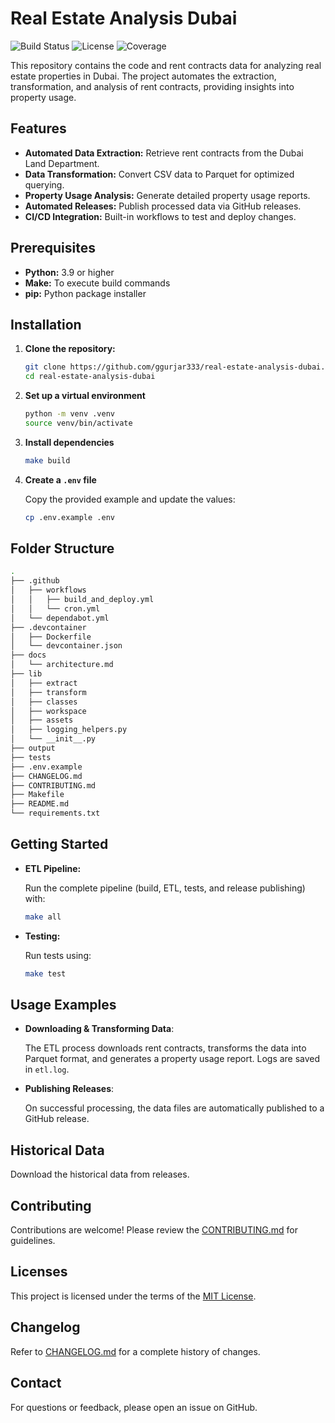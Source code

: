 # Real Estate Analysis Dubai

![Build Status](https://img.shields.io/github/actions/workflow/status/ggurjar333/real-estate-analysis-dubai/build_and_deploy.yml?branch=dev)
![License](https://img.shields.io/github/license/ggurjar333/real-estate-analysis-dubai)
![Coverage](https://img.shields.io/codecov/c/github/ggurjar333/real-estate-analysis-dubai)

This repository contains the code and rent contracts data for analyzing real estate properties in Dubai. The project automates the extraction, transformation, and analysis of rent contracts, providing insights into property usage.

## Features

- **Automated Data Extraction:** Retrieve rent contracts from the Dubai Land Department.
- **Data Transformation:** Convert CSV data to Parquet for optimized querying.
- **Property Usage Analysis:** Generate detailed property usage reports.
- **Automated Releases:** Publish processed data via GitHub releases.
- **CI/CD Integration:** Built-in workflows to test and deploy changes.

## Prerequisites

- **Python:** 3.9 or higher
- **Make:** To execute build commands
- **pip:** Python package installer

## Installation

1. **Clone the repository:**
   ```bash
   git clone https://github.com/ggurjar333/real-estate-analysis-dubai.git
   cd real-estate-analysis-dubai

2. **Set up a virtual environment**
    ```bash
    python -m venv .venv
    source venv/bin/activate
    ```

3. **Install dependencies**
    ```bash
    make build
    ```

4. **Create a ``.env`` file**
    
    Copy the provided example and update the values:
    ```bash
    cp .env.example .env
    ```

## Folder Structure
```bash
.
├── .github
│   ├── workflows
│   │   ├── build_and_deploy.yml
│   │   └── cron.yml
│   └── dependabot.yml
├── .devcontainer
│   ├── Dockerfile
│   └── devcontainer.json
├── docs
│   └── architecture.md
├── lib
│   ├── extract
│   ├── transform
│   ├── classes
│   ├── workspace
│   ├── assets
│   ├── logging_helpers.py
│   └── __init__.py
├── output
├── tests
├── .env.example
├── CHANGELOG.md
├── CONTRIBUTING.md
├── Makefile
├── README.md
└── requirements.txt
```

## Getting Started
- **ETL Pipeline:** 
    
    Run the complete pipeline (build, ETL, tests, and release publishing) with:
    ```bash
    make all
    ```
- **Testing:** 
    
    Run tests using:
    ```bash
    make test
    ```

## Usage Examples
- **Downloading & Transforming Data**:
    
    The ETL process downloads rent contracts, transforms the data into Parquet format, and generates a property usage report. Logs are saved in ``etl.log``.

- **Publishing Releases**:

    On successful processing, the data files are automatically published to a GitHub release.


## Historical Data
   Download the historical data from releases.

## Contributing
Contributions are welcome! Please review the [CONTRIBUTING.md](CONTRIBUTING.md) for guidelines.

## Licenses
This project is licensed under the terms of the [MIT License](https://mit-license.org/).

## Changelog
Refer to [CHANGELOG.md](changelog.md) for a complete history of changes.

## Contact
For questions or feedback, please open an issue on GitHub.




